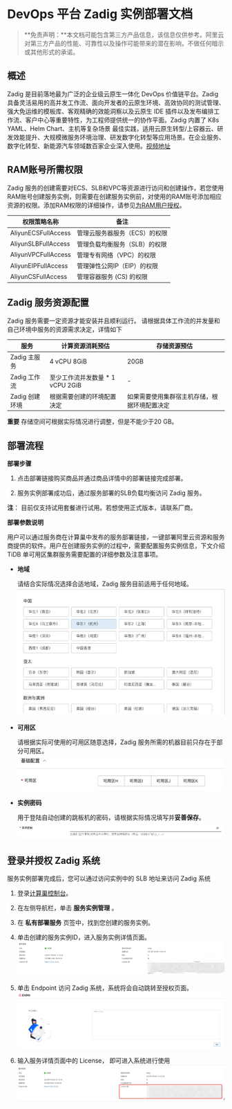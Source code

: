 DevOps 平台 Zadig 实例部署文档
=====================================

>**免责声明：**本文档可能包含第三方产品信息，该信息仅供参考。阿里云对第三方产品的性能、可靠性以及操作可能带来的潜在影响，不做任何暗示或其他形式的承诺。

概述
-----------------------

Zadig 是目前落地最为广泛的企业级云原生一体化 DevOps 价值链平台。Zadig 具备灵活易用的高并发工作流、面向开发者的云原生环境、高效协同的测试管理、强大免运维的模板库、客观精确的效能洞察以及云原生 IDE 插件以及发布编排工作流、客户中心等重要特性，为工程师提供统一的协作平面。Zadig 内置了 K8s YAML、Helm Chart、主机等复杂场景 最佳实践，适用云原生转型/上容器云、研发效能提升、大规模微服务环境治理、研发数字化转型等应用场景。在企业服务、数字化转型、新能源汽车领域数百家企业深入使用。[视频地址](https://v.qq.com/x/page/k3365nsmicy.html)

RAM账号所需权限
------------------------------

Zadig 服务的创建需要对ECS、SLB和VPC等资源进行访问和创建操作，若您使用RAM账号创建服务实例，则需要在创建服务实例前，对使用的RAM账号添加相应资源的权限。添加RAM权限的详细操作，请参见[为RAM用户授权](t161341.md#task-187800)。

|       权限策略名称        |        备注        |
|---------------------|------------------|
| AliyunECSFullAccess | 管理云服务器服务（ECS）的权限 |
| AliyunSLBFullAccess | 管理负载均衡服务（SLB）的权限 |
| AliyunVPCFullAccess | 管理专有网络（VPC）的权限     |
| AliyunEIPFullAccess | 管理弹性公网IP（EIP）的权限   |
| AliyunCSFullAccess  | 管理容器服务 (CS) 的权限     |

Zadig 服务资源配置
-------------------------------------

Zadig 服务需要一定资源才能安装并且顺利运行。 请根据具体工作流的并发量和自己环境中服务的资源需求决定，详情如下

| 服务 |   计算资源消耗预估  |  存储资源预估
|-------|-------------| ----------|
| Zadig 主服务 | 4 vCPU 8GiB | 20GB |
| Zadig 工作流 | 至少工作流并发数量 * 1 vCPU 2GiB | - |
| Zadig 创建环境 | 根据需要创建的环境配置决定 | 如果需要使用集群宿主机存储，根据环境配置决定 |

**重要** 存储空间可根据实际情况进行调整，但是不能少于20 GB。

部署流程
-------------------------

**部署步骤**

1. 点击部署链接购买商品并通过商品详情中的部署链接完成部署。

2. 服务实例部署成功后，通过服务部署的SLB负载均衡访问 Zadig 服务。

**注**： 目前仅支持试用套餐进行试用。若想使用正式版本，请联系厂商。


**部署参数说明**

用户可以通过服务商在计算巢中发布的服务部署链接，一键部署阿里云资源和服务商提供的软件。用户在创建服务实例的过程中，需要配置服务实例信息，下文介绍 TiDB 单可用区集群服务需要配置的详细参数及注意事项。

* **地域**

  请结合实际情况选择合适地域，Zadig 服务目前适用于任何地域。
  ![地域](images/select_region.png)

* **可用区**

  请根据实际可使用的可用区随意选择，Zadig 服务所需的机器目前只存在于部分可用区。
  ![可用区](images/partitions.png)


* **实例密码**

  用于登陆自动创建的跳板机的密码，请根据实际情况填写并**妥善保存**。
  ![选择套餐](images/password.png)


登录并授权 Zadig 系统
-----------------------------

服务实例部署完成后，您可以通过访问实例中的 SLB 地址来访问 Zadig 系统

1. 登录[计算巢控制台](https://computenest.console.aliyun.com/#/vendor/cn-hangzhou/services)。

2. 在左侧导航栏，单击 **服务实例管理** 。

3. 在 **私有部署服务** 页签中，找到您创建的服务实例。

4. 单击创建的服务实例ID，进入服务实例详情页面。![服务实例详情](images/instance.png)

5. 单击 Endpoint 访问 Zadig 系统，系统将会自动跳转至授权页面。![授权页面](images/auth_page.png)

6. 输入服务详情页面中的 License， 即可进入系统进行使用 ![许可证位置](images/license.png)
